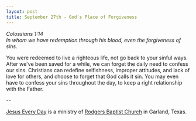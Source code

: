 ```yaml
---
layout: post
title: September 27th - God's Place of Forgiveness
---
```


_Colossians 1:14  
In whom we have redemption through his blood, even the forgiveness
of sins._

You were redeemed to live a righteous life, not go back to your
sinful ways. After we've been saved for a while, we can forget the
daily need to confess our sins. Christians can redefine selfishness,
improper attitudes, and lack of love for others, and choose to forget
that God calls it sin. You may even have to confess your sins
throughout the day, to keep a right relationship with the Father.

 --

<a href=http://jesuseveryday.net>Jesus Every Day</a> is a ministry of <a href=http://rodgersbaptist.net>Rodgers Baptist Church</a> in Garland, Texas.
